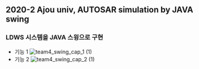 ## 2020-2 Ajou univ, AUTOSAR simulation by JAVA swing

### LDWS 시스템을 JAVA 스윙으로 구현

- 기능 1
![team4_swing_cap_1 (1)](https://user-images.githubusercontent.com/17956765/110782067-07180d00-82aa-11eb-9388-6e0d72725b1d.PNG)
- 기능 2
![team4_swing_cap_2 (1)](https://user-images.githubusercontent.com/17956765/110782138-1e56fa80-82aa-11eb-8a81-4b00ada2d663.PNG)

